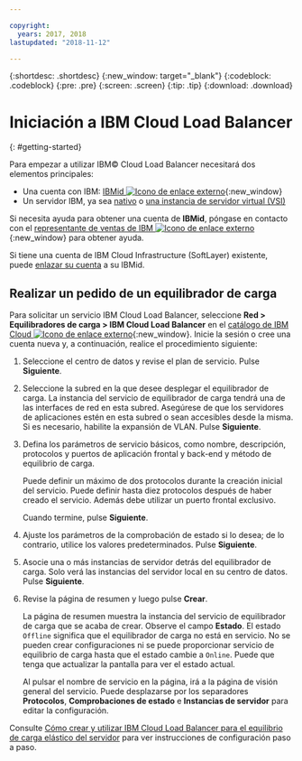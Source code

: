 ```yaml
---

copyright:
  years: 2017, 2018
lastupdated: "2018-11-12"

---
```


{:shortdesc: .shortdesc}
{:new_window: target="_blank"}
{:codeblock: .codeblock}
{:pre: .pre}
{:screen: .screen}
{:tip: .tip}
{:download: .download}


# Iniciación a IBM Cloud Load Balancer
{: #getting-started}

Para empezar a utilizar IBM© Cloud Load Balancer necesitará dos elementos principales:

* Una cuenta con IBM: [IBMid ![Icono de enlace externo](../../icons/launch-glyph.svg "Icono de enlace externo")](https://www.ibm.com/account/us-en/signup/register.html){:new_window}
* Un servidor IBM, ya sea [nativo](/docs/bare-metal?topic=bare-metal-about) o [una instancia de servidor virtual (VSI)](/docs/vsi-is?topic=virtual-servers-is-gettingstartedvsigen#gettingstartedvsigen)

Si necesita ayuda para obtener una cuenta de **IBMid**, póngase en contacto con el [representante de ventas de IBM ![Icono de enlace externo](../../icons/launch-glyph.svg "Icono de enlace externo")](https://www.ibm.com/cloud-computing/bluemix/contact-us){:new_window} para obtener ayuda.

Si tiene una cuenta de IBM Cloud Infrastructure (SoftLayer) existente, puede [enlazar su cuenta](/docs/account?topic=account-unifyingaccounts) a su IBMid.

## Realizar un pedido de un equilibrador de carga

Para solicitar un servicio IBM Cloud Load Balancer, seleccione **Red > Equilibradores de carga > IBM Cloud Load Balancer**
en el [catálogo de IBM Cloud ![Icono de enlace externo](../../icons/launch-glyph.svg "Icono de enlace externo")](https://console.bluemix.net/catalog/infrastructure/load-balancer-group){:new_window}. Inicie la sesión o cree una cuenta nueva y, a continuación, realice el procedimiento siguiente:

1. Seleccione el centro de datos y revise el plan de servicio. Pulse **Siguiente**.
2. Seleccione la subred en la que desee desplegar el equilibrador de carga. La instancia del servicio de equilibrador de carga tendrá una de las interfaces de red en esta subred. Asegúrese de que los servidores de aplicaciones estén en esta subred o sean accesibles desde la misma. Si es necesario, habilite la expansión de VLAN. Pulse **Siguiente**.
3. Defina los parámetros de servicio básicos, como nombre, descripción, protocolos y puertos de aplicación frontal y back-end y método de equilibrio de carga.

	Puede definir un máximo de dos protocolos durante la creación inicial del servicio. Puede definir hasta diez protocolos después de haber creado el servicio. Además debe utilizar un puerto frontal exclusivo.

	Cuando termine, pulse **Siguiente**.

4. Ajuste los parámetros de la comprobación de estado si lo desea; de lo contrario, utilice los valores predeterminados. Pulse **Siguiente**.
5. Asocie una o más instancias de servidor detrás del equilibrador de carga. Solo verá las instancias del servidor local en su centro de datos. Pulse **Siguiente**.
6. Revise la página de resumen y luego pulse **Crear**.

	La página de resumen muestra la instancia del servicio de equilibrador de carga que se acaba de crear. Observe el campo **Estado**. El estado `Offline` significa que el equilibrador de carga no está en servicio. No se pueden crear configuraciones ni se puede proporcionar servicio de equilibrio de carga hasta que el estado cambie a `Online`. Puede que tenga que actualizar la pantalla para ver el estado actual.

	Al pulsar el nombre de servicio en la página, irá a la página de visión general del servicio. Puede desplazarse por los separadores **Protocolos**, **Comprobaciones de estado** e **Instancias de servidor** para editar la configuración.

Consulte [Cómo crear y utilizar IBM Cloud Load Balancer para el equilibrio de carga elástico del servidor](/docs/infrastructure/loadbalancer-service?topic=loadbalancer-service-creating-and-using-an-ibm-cloud-load-balancer-for-elastic-server-load-balancing) para ver instrucciones de configuración paso a paso.
